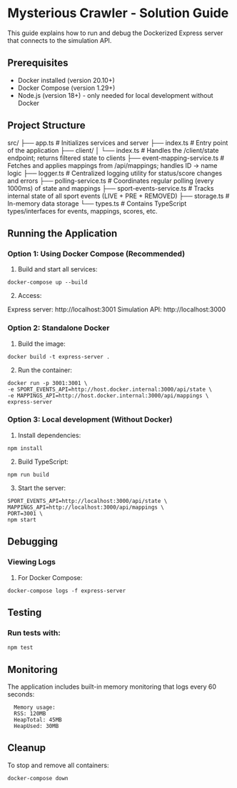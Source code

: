 # Mysterious Crawler - Solution Guide

This guide explains how to run and debug the Dockerized Express server that connects to the simulation API.

## Prerequisites
- Docker installed (version 20.10+)
- Docker Compose (version 1.29+)
- Node.js (version 18+) - only needed for local development without Docker

## Project Structure
src/
├── app.ts                        # Initializes services and server
├── index.ts                      # Entry point of the application
├── client/
│   └── index.ts                  # Handles the /client/state endpoint; returns filtered state to clients
├── event-mapping-service.ts     # Fetches and applies mappings from /api/mappings; handles ID → name logic
├── logger.ts                    # Centralized logging utility for status/score changes and errors
├── polling-service.ts           # Coordinates regular polling (every 1000ms) of state and mappings
├── sport-events-service.ts      # Tracks internal state of all sport events (LIVE + PRE + REMOVED)
├── storage.ts                   # In-memory data storage
└── types.ts                     # Contains TypeScript types/interfaces for events, mappings, scores, etc.

## Running the Application

### Option 1: Using Docker Compose (Recommended)

1. Build and start all services:

```shell
docker-compose up --build
```

2. Access:

Express server: http://localhost:3001
Simulation API: http://localhost:3000


### Option 2: Standalone Docker

1. Build the image:

```shell
docker build -t express-server .
```


2. Run the container:

```shell
docker run -p 3001:3001 \
-e SPORT_EVENTS_API=http://host.docker.internal:3000/api/state \
-e MAPPINGS_API=http://host.docker.internal:3000/api/mappings \
express-server
```


### Option 3: Local development (Without Docker)
1. Install dependencies:

```shell
npm install
```

2. Build TypeScript:

```shell
npm run build
```

3. Start the server:

```shell
SPORT_EVENTS_API=http://localhost:3000/api/state \
MAPPINGS_API=http://localhost:3000/api/mappings \
PORT=3001 \
npm start
```

## Debugging 

### Viewing Logs

1. For Docker Compose:

```shell
docker-compose logs -f express-server
```

## Testing 

### Run tests with:

```shell
npm test
```

## Monitoring

The application includes built-in memory monitoring that logs every 60 seconds:

```
  Memory usage:
  RSS: 120MB
  HeapTotal: 45MB
  HeapUsed: 30MB
```


## Cleanup

To stop and remove all containers:

```shell
docker-compose down
```

